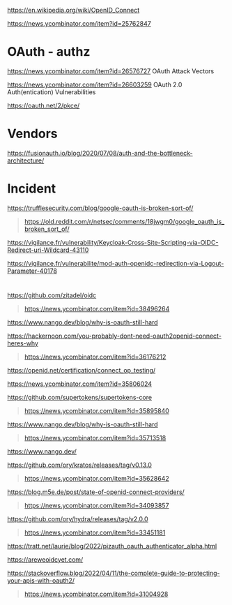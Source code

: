 https://en.wikipedia.org/wiki/OpenID_Connect

https://news.ycombinator.com/item?id=25762847

# OAuth - authz
https://news.ycombinator.com/item?id=26576727 OAuth Attack Vectors

https://news.ycombinator.com/item?id=26603259 OAuth 2.0 Auth(entication) Vulnerabilities

https://oauth.net/2/pkce/

# Vendors
https://fusionauth.io/blog/2020/07/08/auth-and-the-bottleneck-architecture/

# Incident
https://trufflesecurity.com/blog/google-oauth-is-broken-sort-of/
> https://old.reddit.com/r/netsec/comments/18jwgm0/google_oauth_is_broken_sort_of/

https://vigilance.fr/vulnerability/Keycloak-Cross-Site-Scripting-via-OIDC-Redirect-uri-Wildcard-43110

https://vigilance.fr/vulnerabilite/mod-auth-openidc-redirection-via-Logout-Parameter-40178

#
https://github.com/zitadel/oidc
> https://news.ycombinator.com/item?id=38496264

https://www.nango.dev/blog/why-is-oauth-still-hard

https://hackernoon.com/you-probably-dont-need-oauth2openid-connect-heres-why
> https://news.ycombinator.com/item?id=36176212

https://openid.net/certification/connect_op_testing/

https://news.ycombinator.com/item?id=35806024

https://github.com/supertokens/supertokens-core
> https://news.ycombinator.com/item?id=35895840

https://www.nango.dev/blog/why-is-oauth-still-hard
> https://news.ycombinator.com/item?id=35713518

https://www.nango.dev/

https://github.com/ory/kratos/releases/tag/v0.13.0
> https://news.ycombinator.com/item?id=35628642

https://blog.m5e.de/post/state-of-openid-connect-providers/
> https://news.ycombinator.com/item?id=34093857

https://github.com/ory/hydra/releases/tag/v2.0.0
> https://news.ycombinator.com/item?id=33451181

https://tratt.net/laurie/blog/2022/pizauth_oauth_authenticator_alpha.html

https://areweoidcyet.com/

https://stackoverflow.blog/2022/04/11/the-complete-guide-to-protecting-your-apis-with-oauth2/
> https://news.ycombinator.com/item?id=31004928
